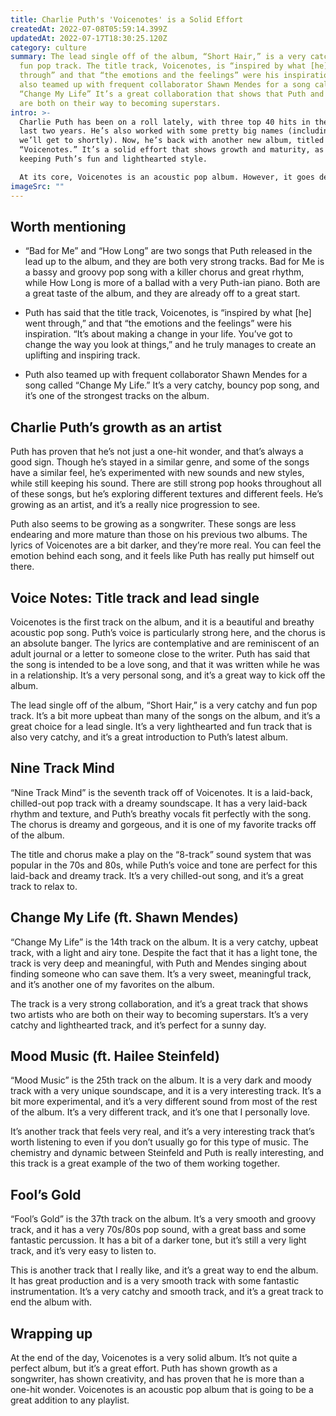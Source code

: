 ```yaml
---
title: Charlie Puth's 'Voicenotes' is a Solid Effort
createdAt: 2022-07-08T05:59:14.399Z
updatedAt: 2022-07-17T18:30:25.120Z
category: culture
summary: The lead single off of the album, “Short Hair,” is a very catchy and
  fun pop track. The title track, Voicenotes, is “inspired by what [he] went
  through” and that “the emotions and the feelings” were his inspiration. Puth
  also teamed up with frequent collaborator Shawn Mendes for a song called
  “Change My Life” It’s a great collaboration that shows that Puth and Mendes
  are both on their way to becoming superstars.
intro: >-
  Charlie Puth has been on a roll lately, with three top 40 hits in the
  last two years. He’s also worked with some pretty big names (including one
  we’ll get to shortly). Now, he’s back with another new album, titled
  “Voicenotes.” It’s a solid effort that shows growth and maturity, as well as
  keeping Puth’s fun and lighthearted style. 

  At its core, Voicenotes is an acoustic pop album. However, it goes deeper than just putting electric guitars aside; these songs are stripped right down to the bare bones. There’s still plenty of production value—especially on the third track—but it feels like Puth made a conscious decision not to hide behind anything.
imageSrc: ""
---
```


## Worth mentioning

- “Bad for Me” and “How Long” are two songs that Puth released in the lead up to the album, and they are both very strong tracks. Bad for Me is a bassy and groovy pop song with a killer chorus and great rhythm, while How Long is more of a ballad with a very Puth-ian piano. Both are a great taste of the album, and they are already off to a great start.

- Puth has said that the title track, Voicenotes, is “inspired by what [he] went through,” and that “the emotions and the feelings” were his inspiration. “It’s about making a change in your life. You’ve got to change the way you look at things,” and he truly manages to create an uplifting and inspiring track.

- Puth also teamed up with frequent collaborator Shawn Mendes for a song called “Change My Life.” It’s a very catchy, bouncy pop song, and it’s one of the strongest tracks on the album.

## Charlie Puth’s growth as an artist

Puth has proven that he’s not just a one-hit wonder, and that’s always a good sign. Though he’s stayed in a similar genre, and some of the songs have a similar feel, he’s experimented with new sounds and new styles, while still keeping his sound. There are still strong pop hooks throughout all of these songs, but he’s exploring different textures and different feels. He’s growing as an artist, and it’s a really nice progression to see.

Puth also seems to be growing as a songwriter. These songs are less endearing and more mature than those on his previous two albums. The lyrics of Voicenotes are a bit darker, and they’re more real. You can feel the emotion behind each song, and it feels like Puth has really put himself out there.

## Voice Notes: Title track and lead single

Voicenotes is the first track on the album, and it is a beautiful and breathy acoustic pop song. Puth’s voice is particularly strong here, and the chorus is an absolute banger. The lyrics are contemplative and are reminiscent of an adult journal or a letter to someone close to the writer. Puth has said that the song is intended to be a love song, and that it was written while he was in a relationship. It’s a very personal song, and it’s a great way to kick off the album.

The lead single off of the album, “Short Hair,” is a very catchy and fun pop track. It’s a bit more upbeat than many of the songs on the album, and it’s a great choice for a lead single. It’s a very lighthearted and fun track that is also very catchy, and it’s a great introduction to Puth’s latest album.

## Nine Track Mind

“Nine Track Mind” is the seventh track off of Voicenotes. It is a laid-back, chilled-out pop track with a dreamy soundscape. It has a very laid-back rhythm and texture, and Puth’s breathy vocals fit perfectly with the song. The chorus is dreamy and gorgeous, and it is one of my favorite tracks off of the album.

The title and chorus make a play on the “8-track” sound system that was popular in the 70s and 80s, while Puth’s voice and tone are perfect for this laid-back and dreamy track. It’s a very chilled-out song, and it’s a great track to relax to.

## Change My Life (ft. Shawn Mendes)

“Change My Life” is the 14th track on the album. It is a very catchy, upbeat track, with a light and airy tone. Despite the fact that it has a light tone, the track is very deep and meaningful, with Puth and Mendes singing about finding someone who can save them. It’s a very sweet, meaningful track, and it’s another one of my favorites on the album.

The track is a very strong collaboration, and it’s a great track that shows two artists who are both on their way to becoming superstars. It’s a very catchy and lighthearted track, and it’s perfect for a sunny day.

## Mood Music (ft. Hailee Steinfeld)

“Mood Music” is the 25th track on the album. It is a very dark and moody track with a very unique soundscape, and it is a very interesting track. It’s a bit more experimental, and it’s a very different sound from most of the rest of the album. It’s a very different track, and it’s one that I personally love.

It’s another track that feels very real, and it’s a very interesting track that’s worth listening to even if you don’t usually go for this type of music. The chemistry and dynamic between Steinfeld and Puth is really interesting, and this track is a great example of the two of them working together.

## Fool’s Gold

“Fool’s Gold” is the 37th track on the album. It’s a very smooth and groovy track, and it has a very 70s/80s pop sound, with a great bass and some fantastic percussion. It has a bit of a darker tone, but it’s still a very light track, and it’s very easy to listen to.

This is another track that I really like, and it’s a great way to end the album. It has great production and is a very smooth track with some fantastic instrumentation. It’s a very catchy and smooth track, and it’s a great track to end the album with.

## Wrapping up

At the end of the day, Voicenotes is a very solid album. It’s not quite a perfect album, but it’s a great effort. Puth has shown growth as a songwriter, has shown creativity, and has proven that he is more than a one-hit wonder. Voicenotes is an acoustic pop album that is going to be a great addition to any playlist.

